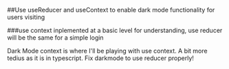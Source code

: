 ##Use useReducer and useContext to enable dark mode functionality for users visiting


###use context inplemented at a basic level for understanding, use reducer will be the same for a simple login

Dark Mode context is where I'll be playing with use context. A bit more tedius as it is in typescript.
Fix darkmode to use reducer properly!